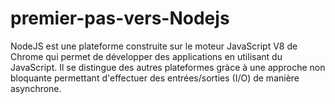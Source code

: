 # premier-pas-vers-Nodejs
NodeJS est une plateforme construite sur le moteur JavaScript V8 de Chrome qui permet de développer des applications en utilisant du JavaScript. Il se distingue des autres plateformes gràce à une approche non bloquante permettant d'effectuer des entrées/sorties (I/O) de manière asynchrone.
